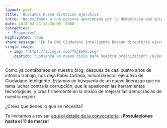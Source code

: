 ```yaml
---
layout: post
title: 'Buscamos nueva dirección ejecutiva'
intro: "Necesitamos a una persona apasionada por la democracia que quiera liderar Ciudadado Inteligente. ¿Te atreves?"
date: 2018-02-23 14:30:00 -0300
categories:
 - "Proyectos"
highlighted: true
share_message: "En la ONG Ciudadano Inteligente buscan director/a ejecutivo/a ¿Crees que tiene lo que se necesita? Pincha aquí"
single_image:
  - img: "https://i.imgur.com/fXjE5Pm.png"
    caption: "Comienza un nuevo ciclo para nuestra organización: ¿Quieres ser parte de él?"
---
```

Como ya contábamos en nuestro blog, después de casi cuatro años de intenso trabajo, nos deja Pablo Collada, actual director ejecutivo de Ciudadano Inteligente. Estamos en búsqueda de un nuevo liderazgo que no tema luchar contra la corrupción, que le apasionen las herramientas tecnológicas, y crea firmemente en la misión de mejorar las democracias de nuestra región. 

¿Crees que tienes lo que se necesita?

Te invitamos a revisar [aquí el detalle de la convocatoria](http://bit.ly/convocatoriafci). **¡Postulaciones hasta el 11 de marzo!** 
